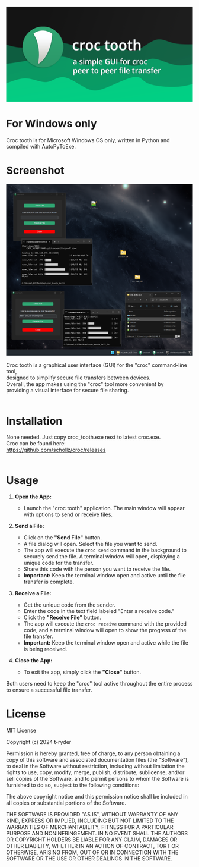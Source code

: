 
![croc tooth banner](https://github.com/ryder203/croc_tooth/blob/main/res/promo/header.png?raw=true)

# For Windows only

Croc tooth is for Microsoft Windows OS only, written in Python and compiled with AutoPyToExe.

# Screenshot

![Demo Preview](https://github.com/ryder203/croc_tooth/blob/main/res/promo/screenshot_croc_tooth.png?raw=true)

Croc tooth is a graphical user interface (GUI) for the "croc" command-line tool,<br>designed to simplify secure file transfers between devices.<br>
Overall, the app makes using the "croc" tool more convenient by <br>providing a visual interface for secure file sharing.<br><br>

# Installation

None needed. Just copy croc_tooth.exe next to latest croc.exe.<br>
Croc can be found here:<br>
https://github.com/schollz/croc/releases
<br>
<br>


# Usage

1. **Open the App:**
   - Launch the "croc tooth" application. The main window will appear with options to send or receive files.

2. **Send a File:**
   - Click on the **"Send File"** button.
   - A file dialog will open. Select the file you want to send.
   - The app will execute the `croc send` command in the background to securely send the file. A terminal window will open, displaying a unique code for the transfer.
   - Share this code with the person you want to receive the file.
   - **Important:** Keep the terminal window open and active until the file transfer is complete.

3. **Receive a File:**
   - Get the unique code from the sender.
   - Enter the code in the text field labeled "Enter a receive code."
   - Click the **"Receive File"** button.
   - The app will execute the `croc receive` command with the provided code, and a terminal window will open to show the progress of the file transfer.
   - **Important:** Keep the terminal window open and active while the file is being received.

4. **Close the App:**
   - To exit the app, simply click the **"Close"** button.

Both users need to keep the "croc" tool active throughout the entire process to ensure a successful file transfer.



# License

MIT License

Copyright (c) 2024 t-ryder

Permission is hereby granted, free of charge, to any person obtaining a copy
of this software and associated documentation files (the "Software"), to deal
in the Software without restriction, including without limitation the rights
to use, copy, modify, merge, publish, distribute, sublicense, and/or sell
copies of the Software, and to permit persons to whom the Software is
furnished to do so, subject to the following conditions:

The above copyright notice and this permission notice shall be included in all
copies or substantial portions of the Software.

THE SOFTWARE IS PROVIDED "AS IS", WITHOUT WARRANTY OF ANY KIND, EXPRESS OR
IMPLIED, INCLUDING BUT NOT LIMITED TO THE WARRANTIES OF MERCHANTABILITY,
FITNESS FOR A PARTICULAR PURPOSE AND NONINFRINGEMENT. IN NO EVENT SHALL THE
AUTHORS OR COPYRIGHT HOLDERS BE LIABLE FOR ANY CLAIM, DAMAGES OR OTHER
LIABILITY, WHETHER IN AN ACTION OF CONTRACT, TORT OR OTHERWISE, ARISING FROM,
OUT OF OR IN CONNECTION WITH THE SOFTWARE OR THE USE OR OTHER DEALINGS IN THE
SOFTWARE.

